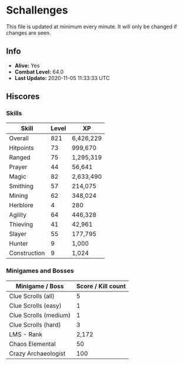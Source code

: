 # Schallenges

This file is updated at minimum every minute. It will only be changed if changes are seen.

## Info

 - **Alive:** Yes
 - **Combat Level:** 64.0
 - **Last Update:** 2020-11-05 11:33:33 UTC

## Hiscores

### Skills

| Skill | Level | XP |
|--|--|--|
| Overall | 821 | 6,426,229 |
| Hitpoints | 73 | 999,670 |
| Ranged | 75 | 1,295,319 |
| Prayer | 44 | 56,641 |
| Magic | 82 | 2,633,490 |
| Smithing | 57 | 214,075 |
| Mining | 62 | 348,024 |
| Herblore | 4 | 280 |
| Agility | 64 | 446,328 |
| Thieving | 41 | 42,961 |
| Slayer | 55 | 177,795 |
| Hunter | 9 | 1,000 |
| Construction | 9 | 1,024 |

### Minigames and Bosses

| Minigame / Boss | Score / Kill count |
|--|--|
| Clue Scrolls (all) | 5 |
| Clue Scrolls (easy) | 1 |
| Clue Scrolls (medium) | 1 |
| Clue Scrolls (hard) | 3 |
| LMS - Rank | 2,172 |
| Chaos Elemental | 50 |
| Crazy Archaeologist | 100 |
